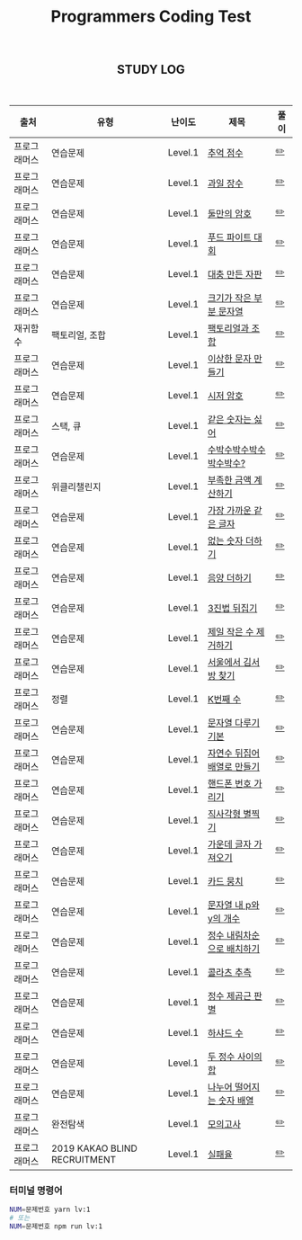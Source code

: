 <div align="center">

# Programmers Coding Test

<br>

## STUDY LOG

<br>

| 출처         | 유형                         | 난이도  | 제목                                                                                           | 풀이                                                                   |
| ------------ | ---------------------------- | ------- | ---------------------------------------------------------------------------------------------- | ---------------------------------------------------------------------- |
| 프로그래머스 | 연습문제                     | Level.1 | [추억 점수](https://school.programmers.co.kr/learn/courses/30/lessons/176963)                  | [✏️](https://github.com/yjleeinkr/Programmers/tree/main/level1/176963) |
| 프로그래머스 | 연습문제                     | Level.1 | [과일 장수](https://school.programmers.co.kr/learn/courses/30/lessons/135808)                  | [✏️](https://github.com/yjleeinkr/Programmers/tree/main/level1/135808) |
| 프로그래머스 | 연습문제                     | Level.1 | [둘만의 암호](https://school.programmers.co.kr/learn/courses/30/lessons/155652)                | [✏️](https://github.com/yjleeinkr/Programmers/tree/main/level1/155652) |
| 프로그래머스 | 연습문제                     | Level.1 | [푸드 파이트 대회](https://school.programmers.co.kr/learn/courses/30/lessons/134240)           | [✏️](https://github.com/yjleeinkr/Programmers/tree/main/level1/134240) |
| 프로그래머스 | 연습문제                     | Level.1 | [대충 만든 자판](https://school.programmers.co.kr/learn/courses/30/lessons/160586)             | [✏️](https://github.com/yjleeinkr/Programmers/tree/main/level1/160586) |
| 프로그래머스 | 연습문제                     | Level.1 | [크기가 작은 부분 문자열](https://school.programmers.co.kr/learn/courses/30/lessons/147355)    | [✏️](https://github.com/yjleeinkr/Programmers/tree/main/level1/147355) |
| 재귀함수     | 팩토리얼, 조합               | Level.1 | [팩토리얼과 조합]()                                                                            | [✏️](https://github.com/yjleeinkr/Programmers/tree/main/level1/nCr)    |
| 프로그래머스 | 연습문제                     | Level.1 | [이상한 문자 만들기](https://school.programmers.co.kr/learn/courses/30/lessons/12930)          | [✏️](https://github.com/yjleeinkr/Programmers/tree/main/level1/12930)  |
| 프로그래머스 | 연습문제                     | Level.1 | [시저 암호](https://school.programmers.co.kr/learn/courses/30/lessons/12926)                   | [✏️](https://github.com/yjleeinkr/Programmers/tree/main/level1/12926)  |
| 프로그래머스 | 스택, 큐                     | Level.1 | [같은 숫자는 싫어](https://school.programmers.co.kr/learn/courses/30/lessons/12906)            | [✏️](https://github.com/yjleeinkr/Programmers/tree/main/level1/12906)  |
| 프로그래머스 | 연습문제                     | Level.1 | [수박수박수박수박수박수?](https://school.programmers.co.kr/learn/courses/30/lessons/12922)     | [✏️](https://github.com/yjleeinkr/Programmers/tree/main/level1/12922)  |
| 프로그래머스 | 위클리챌린지                 | Level.1 | [부족한 금액 계산하기](https://school.programmers.co.kr/learn/courses/30/lessons/82612)        | [✏️](https://github.com/yjleeinkr/Programmers/tree/main/level1/82612)  |
| 프로그래머스 | 연습문제                     | Level.1 | [가장 가까운 같은 글자](https://school.programmers.co.kr/learn/courses/30/lessons/142086)      | [✏️](https://github.com/yjleeinkr/Programmers/tree/main/level1/142086) |
| 프로그래머스 | 연습문제                     | Level.1 | [없는 숫자 더하기](https://school.programmers.co.kr/learn/courses/30/lessons/86051)            | [✏️](https://github.com/yjleeinkr/Programmers/tree/main/level1/86051)  |
| 프로그래머스 | 연습문제                     | Level.1 | [음양 더하기](https://school.programmers.co.kr/learn/courses/30/lessons/76501)                 | [✏️](https://github.com/yjleeinkr/Programmers/tree/main/level1/76501)  |
| 프로그래머스 | 연습문제                     | Level.1 | [3진법 뒤집기](https://school.programmers.co.kr/learn/courses/30/lessons/68935)                | [✏️](https://github.com/yjleeinkr/Programmers/tree/main/level1/68935)  |
| 프로그래머스 | 연습문제                     | Level.1 | [제일 작은 수 제거하기](https://school.programmers.co.kr/learn/courses/30/lessons/12935)       | [✏️](https://github.com/yjleeinkr/Programmers/tree/main/level1/12935)  |
| 프로그래머스 | 연습문제                     | Level.1 | [서울에서 김서방 찾기](https://school.programmers.co.kr/learn/courses/30/lessons/12919)        | [✏️](https://github.com/yjleeinkr/Programmers/tree/main/level1/12919)  |
| 프로그래머스 | 정렬                         | Level.1 | [K번째 수](https://school.programmers.co.kr/learn/courses/30/lessons/42748)                    | [✏️](https://github.com/yjleeinkr/Programmers/tree/main/level1/42748)  |
| 프로그래머스 | 연습문제                     | Level.1 | [문자열 다루기 기본](https://school.programmers.co.kr/learn/courses/30/lessons/12918)          | [✏️](https://github.com/yjleeinkr/Programmers/tree/main/level1/12918)  |
| 프로그래머스 | 연습문제                     | Level.1 | [자연수 뒤집어 배열로 만들기](https://school.programmers.co.kr/learn/courses/30/lessons/12932) | [✏️](https://github.com/yjleeinkr/Programmers/tree/main/level1/12932)  |
| 프로그래머스 | 연습문제                     | Level.1 | [핸드폰 번호 가리기](https://school.programmers.co.kr/learn/courses/30/lessons/12948)          | [✏️](https://github.com/yjleeinkr/Programmers/tree/main/level1/12948)  |
| 프로그래머스 | 연습문제                     | Level.1 | [직사각형 별찍기](https://school.programmers.co.kr/learn/courses/30/lessons/12969)             | [✏️](https://github.com/yjleeinkr/Programmers/tree/main/level1/12969)  |
| 프로그래머스 | 연습문제                     | Level.1 | [가운데 글자 가져오기](https://school.programmers.co.kr/learn/courses/30/lessons/12903)        | [✏️](https://github.com/yjleeinkr/Programmers/tree/main/level1/12903)  |
| 프로그래머스 | 연습문제                     | Level.1 | [카드 뭉치](https://school.programmers.co.kr/learn/courses/30/lessons/159994)                  | [✏️](https://github.com/yjleeinkr/Programmers/tree/main/level1/159994) |
| 프로그래머스 | 연습문제                     | Level.1 | [문자열 내 p와 y의 개수](https://school.programmers.co.kr/learn/courses/30/lessons/12916)      | [✏️](https://github.com/yjleeinkr/Programmers/tree/main/level1/12916)  |
| 프로그래머스 | 연습문제                     | Level.1 | [정수 내림차순으로 배치하기](https://school.programmers.co.kr/learn/courses/30/lessons/12933)  | [✏️](https://github.com/yjleeinkr/Programmers/tree/main/level1/12933)  |
| 프로그래머스 | 연습문제                     | Level.1 | [콜라츠 추측](https://school.programmers.co.kr/learn/courses/30/lessons/12943)                 | [✏️](https://github.com/yjleeinkr/Programmers/tree/main/level1/12943)  |
| 프로그래머스 | 연습문제                     | Level.1 | [정수 제곱근 판별](https://school.programmers.co.kr/learn/courses/30/lessons/12934)            | [✏️](https://github.com/yjleeinkr/Programmers/tree/main/level1/12934)  |
| 프로그래머스 | 연습문제                     | Level.1 | [하샤드 수](https://school.programmers.co.kr/learn/courses/30/lessons/12947)                   | [✏️](https://github.com/yjleeinkr/Programmers/tree/main/level1/12947)  |
| 프로그래머스 | 연습문제                     | Level.1 | [두 정수 사이의 합](https://school.programmers.co.kr/learn/courses/30/lessons/12912)           | [✏️](https://github.com/yjleeinkr/Programmers/tree/main/level1/12912)  |
| 프로그래머스 | 연습문제                     | Level.1 | [나누어 떨어지는 숫자 배열](https://school.programmers.co.kr/learn/courses/30/lessons/12910)   | [✏️](https://github.com/yjleeinkr/Programmers/tree/main/level1/12910)  |
| 프로그래머스 | 완전탐색                     | Level.1 | [모의고사](https://school.programmers.co.kr/learn/courses/30/lessons/42840)                    | [✏️](https://github.com/yjleeinkr/Programmers/tree/main/level1/42840)  |
| 프로그래머스 | 2019 KAKAO BLIND RECRUITMENT | Level.1 | [실패율](https://school.programmers.co.kr/learn/courses/30/lessons/42889)                      | [✏️](https://github.com/yjleeinkr/Programmers/tree/main/level1/42889)  |

</div>

### 터미널 명령어

```bash
NUM=문제번호 yarn lv:1
# 또는
NUM=문제번호 npm run lv:1
```
